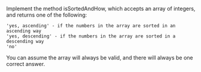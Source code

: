 Implement the method isSortedAndHow, which accepts an array of integers, and returns one of the following:

    'yes, ascending' - if the numbers in the array are sorted in an ascending way
    'yes, descending' - if the numbers in the array are sorted in a descending way
    'no'

You can assume the array will always be valid, and there will always be one correct answer.

